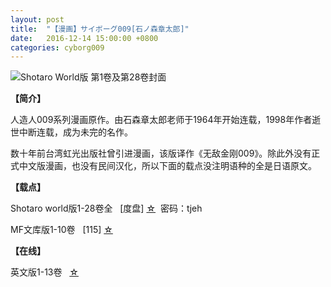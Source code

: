 ```yaml
---
layout: post
title:  "【漫画】サイボーグ009[石ノ森章太郎]"
date:   2016-12-14 15:00:00 +0800
categories: cyborg009
---
```


![Shotaro World版 第1卷及第28卷封面](http://upload-images.jianshu.io/upload_images/4047103-cbee0e352e399540.png?imageMogr2/auto-orient/strip%7CimageView2/2/w/1240)

**【简介】**

人造人009系列漫画原作。由石森章太郎老师于1964年开始连载，1998年作者逝世中断连载，成为未完的名作。

数十年前台湾虹光出版社曾引进漫画，该版译作《无敌金刚009》。除此外没有正式中文版漫画，也没有民间汉化，所以下面的载点没注明语种的全是日语原文。
 
 
**【载点】**

Shotaro world版1-28卷全   [度盘] [☆](http://pan.baidu.com/s/1bnElBkF)  密码：tjeh

MF文库版1-10卷   [115] [☆](http://115.com/file/e6ca164i#)
 
 
**【在线】**

英文版1-13卷   [☆](http://v2012.mangapark.com/manga/Cyborg-009)
